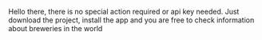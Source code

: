 Hello there, there is no special action required or api key needed. Just download the project, install the app and you are free to check information about breweries in the world
